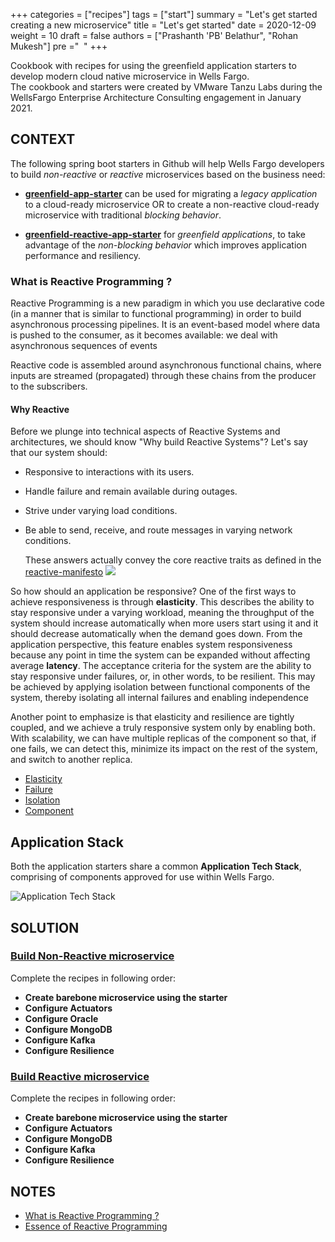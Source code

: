 +++
categories = ["recipes"]
tags = ["start"]
summary = "Let's get started creating a new microservice"
title = "Let's get started"
date = 2020-12-09
weight = 10
draft = false
authors = ["Prashanth 'PB' Belathur", "Rohan Mukesh"]
pre ="<i class='fa fa-book'></i>&nbsp;&nbsp;"
+++

Cookbook with recipes for using the greenfield application starters to develop modern cloud native microservice in Wells Fargo.  
The cookbook and starters were created by VMware Tanzu Labs during the WellsFargo Enterprise Architecture Consulting engagement in January 2021.


## CONTEXT

The following spring boot starters in Github will help Wells Fargo developers to build _non-reactive_ or _reactive_ microservices based on the business need:
- [**greenfield-app-starter**]() can be used for migrating a _legacy application_ to a cloud-ready microservice OR to create a non-reactive cloud-ready microservice with traditional _blocking behavior_.
  

- [**greenfield-reactive-app-starter**]() for _greenfield applications_, to take advantage of the _non-blocking behavior_ which improves application performance and resiliency.

### What is Reactive Programming ?

Reactive Programming is a new paradigm in which you use declarative code (in a manner that is similar to functional programming)
in order to build asynchronous processing pipelines. It is an event-based model where data is pushed to the consumer, as it becomes available: we deal with asynchronous sequences of events

Reactive code is assembled around asynchronous functional chains, where inputs are streamed (propagated) through these chains from the producer to the subscribers.

#### Why Reactive

Before we plunge into technical aspects of Reactive Systems and architectures, we should know "Why build Reactive Systems"?
Let's say that our system should:

* Responsive to interactions with its users.
* Handle failure and remain available during outages.
* Strive under varying load conditions.
* Be able to send, receive, and route messages in varying network conditions.

  These answers actually convey the core reactive traits as defined in the [reactive-manifesto](https://www.reactivemanifesto.org/)
  ![](/images/reactivemanifesto.PNG)

So how should an application be responsive? One of the first ways to achieve responsiveness is through **elasticity**. This
describes the ability to stay responsive under a varying workload, meaning the throughput of the system should increase
automatically when more users start using it and it should decrease automatically when the demand goes down. From the
application perspective, this feature enables system responsiveness because any point in time the system can be expanded
without affecting average **latency**. The acceptance criteria for the system are the ability to stay responsive under failures, or, in other words, to be resilient.
This may be achieved by applying isolation between functional components of the system, thereby isolating all internal failures and enabling independence

Another point to emphasize is that elasticity and resilience are tightly coupled, and we achieve a truly responsive system only by enabling both. With scalability, we can have multiple replicas of the component so that, if one fails, we can detect this, minimize its impact on the rest of the system, and switch to another replica.
* [Elasticity](https://www.reactivemanifesto.org/glossary#Elasticity)
* [Failure](https://www.reactivemanifesto.org/glossary#Failure)
* [Isolation](https://www.reactivemanifesto.org/glossary#Isolation)
* [Component](https://www.reactivemanifesto.org/glossary#Component)

## Application Stack

Both the application starters share a common **Application Tech Stack**, comprising of components approved for use within Wells Fargo.

![Application Tech Stack](/images/tech-stack.png)

## SOLUTION
### [Build Non-Reactive microservice](#non-reactive-path)

Complete the recipes in following order:
- **Create barebone microservice using the starter**
- **Configure Actuators**
- **Configure Oracle**
- **Configure MongoDB**
- **Configure Kafka**
- **Configure Resilience**

### [Build Reactive microservice](#reactive-path)

Complete the recipes in following order:
- **Create barebone microservice using the starter**
- **Configure Actuators**
- **Configure MongoDB**
- **Configure Kafka**
- **Configure Resilience**

## NOTES
- [What is Reactive Programming ?](https://blog.redelastic.com/what-is-reactive-programming-bc9fa7f4a7fc)
- [Essence of Reactive Programming](https://www.scnsoft.com/blog/java-reactive-programming)